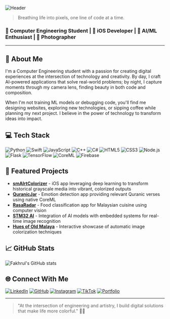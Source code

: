 ![Header](./assets/p1sangmas-image-name.png)

> Breathing life into pixels, one line of code at a time.

### 🧠 Computer Engineering Student | 📱 iOS Developer | 🤖 AI/ML Enthusiast | 📸 Photographer

---

## 🚀 About Me

I'm a Computer Engineering student with a passion for creating digital experiences at the intersection of technology and creativity. By day, I craft AI-powered applications that solve real-world problems; by night, I capture moments through my camera lens, finding beauty in both code and composition.

When I'm not training ML models or debugging code, you'll find me designing websites, exploring new technologies, or sipping coffee while planning my next project. I believe in the power of technology to transform ideas into impact.

## 💻 Tech Stack

![Python](https://img.shields.io/badge/-Python-3776AB?style=flat-square&logo=python&logoColor=white)
![Swift](https://img.shields.io/badge/-Swift-FA7343?style=flat-square&logo=swift&logoColor=white)
![JavaScript](https://img.shields.io/badge/-JavaScript-F7DF1E?style=flat-square&logo=javascript&logoColor=black)
![C++](https://img.shields.io/badge/-C++-00599C?style=flat-square&logo=c%2B%2B&logoColor=white)
![C#](https://img.shields.io/badge/-C%23-239120?style=flat-square&logo=c-sharp&logoColor=white)
![HTML5](https://img.shields.io/badge/-HTML5-E34F26?style=flat-square&logo=html5&logoColor=white)
![CSS3](https://img.shields.io/badge/-CSS3-1572B6?style=flat-square&logo=css3&logoColor=white)
![Node.js](https://img.shields.io/badge/-Node.js-339933?style=flat-square&logo=node.js&logoColor=white)
![Flask](https://img.shields.io/badge/-Flask-000000?style=flat-square&logo=flask&logoColor=white)
![TensorFlow](https://img.shields.io/badge/-TensorFlow-FF6F00?style=flat-square&logo=tensorflow&logoColor=white)
![CoreML](https://img.shields.io/badge/-CoreML-000000?style=flat-square&logo=apple&logoColor=white)
![Firebase](https://img.shields.io/badge/-Firebase-FFCA28?style=flat-square&logo=firebase&logoColor=black)

## 🔭 Featured Projects

- **[smAIrtColorizer](https://github.com/p1sangmas/smAIrtColorizer)** - iOS app leveraging deep learning to transform historical grayscale media into vibrant, colorized outputs
- **[QuranicJar](https://github.com/p1sangmas/QuranicJarNative)** - Emotion detection app providing relevant Quranic verses using native CoreML
- **[RasaRadar](https://github.com/p1sangmas/RasaRadar)** - Food classification app for Malaysian cuisine using computer vision
- **[STM32 AI](https://github.com/p1sangmas/STM-AI)** - Integration of AI models with embedded systems for real-time image recognition
- **[Hues of Old Malaya](https://huesofoldmalaya.pages.dev)** - Interactive showcase of automatic image colorization techniques

## 📈 GitHub Stats

![Fakhrul's GitHub stats](https://github-readme-stats.vercel.app/api?username=p1sangmas&show_icons=true&theme=tokyonight)

## 🌐 Connect With Me

[![LinkedIn](https://img.shields.io/badge/-LinkedIn-0A66C2?style=flat-square&logo=linkedin&logoColor=white)](https://www.linkedin.com/in/fakhrul-fauzi/)
[![GitHub](https://img.shields.io/badge/-GitHub-181717?style=flat-square&logo=github&logoColor=white)](https://github.com/p1sangmas)
[![Instagram](https://img.shields.io/badge/-Instagram-E4405F?style=flat-square&logo=instagram&logoColor=white)](https://www.instagram.com/fakhrulfauzii)
[![TikTok](https://img.shields.io/badge/-TikTok-000000?style=flat-square&logo=tiktok&logoColor=white)](https://www.tiktok.com/@fakhrulfauzii)
[![Portfolio](https://img.shields.io/badge/-Portfolio-000000?style=flat-square&logo=safari&logoColor=white)](https://p1sangmas.github.io)

---

> "At the intersection of engineering and artistry, I build digital solutions that make life more colorful." 📱✨
